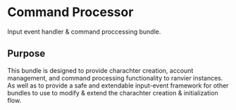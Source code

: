 # Command Processor
Input event handler & command proccessing bundle.

## Purpose
This bundle is designed to provide charachter creation, account management, and command processing functionality to ranvier instances. As well as to provide a safe and extendable input-event framework for other bundles to use to modify & extend the charachter creation & initialization flow.
